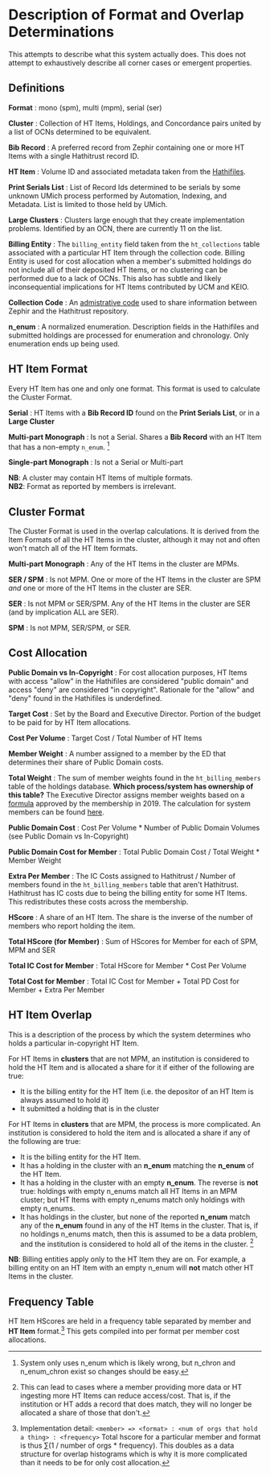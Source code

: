 # Description of Format and Overlap Determinations #
This attempts to describe what this system actually does. This does not attempt to exhaustively describe all corner cases or emergent properties.

## Definitions ##
**Format**
: mono (spm), multi (mpm), serial (ser)

**Cluster**
: Collection of HT Items, Holdings, and Concordance pairs united by a list of OCNs determined to be equivalent.

**Bib Record**
: A preferred record from Zephir containing one or more HT Items with a single Hathitrust record ID.

**HT Item**
: Volume ID and associated metadata taken from the [Hathifiles](https://www.hathitrust.org/hathifiles).

**Print Serials List**
: List of Record Ids determined to be serials by some unknown UMich process performed by Automation, Indexing, and Metadata. List is limited to those held by UMich.

**Large Clusters**
: Clusters large enough that they create implementation problems. Identified by an OCN, there are currently 11 on the list.

**Billing Entity**
: The `billing_entity` field taken from the `ht_collections` table associated with a particular HT Item through the collection code. Billing Entity is used for cost allocation when a member's submitted holdings do not include all of their deposited HT Items, or no clustering can be performed due to a lack of OCNs. This also has subtle and likely inconsequential implications for HT Items contributed by UCM and KEIO.

**Collection Code**
: An [admistrative code](https://www.hathitrust.org/internal_codes) used to share information between Zephir and the Hathitrust repository.

**n_enum**
: A normalized enumeration. Description fields in the Hathifiles and submitted holdings are processed for enumeration and chronology. Only enumeration ends up being used. 


## HT Item Format ##
Every HT Item has one and only one format. This format is used to calculate the Cluster Format.

**Serial**
: HT Items with a **Bib Record ID** found on the **Print Serials List**, or in a **Large Cluster** 

**Multi-part Monograph**
: Is not a Serial. Shares a **Bib Record** with an HT Item that has a non-empty `n_enum`. [^1]

**Single-part Monograph**
: Is not a Serial or Multi-part

**NB**: A cluster may contain HT Items of multiple formats.  
**NB2**: Format as reported by members is irrelevant.

## Cluster Format ##
The Cluster Format is used in the overlap calculations. It is derived from the Item Formats of all the HT Items in the cluster, although it may not and often won't match all of the HT Item formats.

**Multi-part Monograph**
: Any of the HT Items in the cluster are MPMs.

**SER / SPM**
: Is not MPM. One or more of the HT Items in the cluster are SPM _and_ one or more of the HT Items in the cluster are SER.

**SER**
: Is not MPM or SER/SPM. Any of the HT Items in the cluster are SER (and by implication ALL are SER).

**SPM**
: Is not MPM, SER/SPM, or SER.

## Cost Allocation ##

**Public Domain vs In-Copyright**
: For cost allocation purposes, HT Items with access "allow" in the Hathifiles are considered "public domain" and access "deny" are considered "in copyright". Rationale for the "allow" and "deny" found in the Hathifiles is underdefined. 

**Target Cost**
: Set by the Board and Executive Director. Portion of the budget to be paid for by HT Item allocations.

**Cost Per Volume**
: Target Cost / Total Number of HT Items

**Member Weight**
: A number assigned to a member by the ED that determines their share of Public Domain costs. 

**Total Weight**
: The sum of member weights found in the `ht_billing_members` table of the holdings database. **Which process/system has ownership of this table?**
  The Executive Director assigns member weights based on a [formula](https://www.hathitrust.org/Cost) approved by the membership in 2019. The calculation for system members can be found [here](https://docs.google.com/spreadsheets/d/1C74IUynslWOSCAkdlcLO8jgRDvuXq-JcQUsyapD9JEI/edit?usp=sharing).

**Public Domain Cost**
: Cost Per Volume * Number of Public Domain Volumes (see Public Domain vs In-Copyright)

**Public Domain Cost for Member**
: Total Public Domain Cost / Total Weight * Member Weight

**Extra Per Member**
: The IC Costs assigned to Hathitrust / Number of members found in the `ht_billing_members` table that aren't Hathitrust. Hathitrust has IC costs due to being the billing entity for some HT Items. This redistributes these costs across the membership.

**HScore**
: A share of an HT Item. The share is the inverse of the number of members who report holding the item.

**Total HScore (for Member)**
: Sum of HScores for Member for each of SPM, MPM and SER

**Total IC Cost for Member**
: Total HScore for Member * Cost Per Volume

**Total Cost for Member**
: Total IC Cost for Member + Total PD Cost for Member + Extra Per Member


## HT Item Overlap ##
This is a description of the process by which the system determines who holds a particular in-copyright HT Item. 

For HT Items in **clusters** that are not MPM, an institution is considered to hold the HT Item and is allocated a share for it if either of the following are true:
- It is the billing entity for the HT Item (i.e. the depositor of an HT Item is always assumed to hold it)
- It submitted a holding that is in the cluster

For HT Items in **clusters** that are MPM, the process is more complicated. An institution is considered to hold the item and is allocated a share if any of the following are true:
- It is the billing entity for the HT Item.
- It has a holding in the cluster with an **n_enum** matching the **n_enum** of the HT Item.
- It has a holding in the cluster with an empty **n_enum**. The reverse is **not** true: holdings with empty n_enums match all HT Items in an MPM cluster; but HT Items with empty n_enums match only holdings with empty n_enums.
- It has holdings in the cluster, but none of the reported **n_enum** match any of the **n_enum** found in any of the HT Items in the cluster. That is, if no holdings n_enums match, then this is assumed to be a data problem, and the institution is considered to hold all of the items in the cluster. [^2]

**NB**: Billing entities apply only to the HT Item they are on. For example, a billing entity on an HT Item with an empty n_enum will **not** match other HT Items in the cluster.

## Frequency Table ##
HT Item HScores are held in a frequency table separated by member and **HT Item** format.[^3] This gets compiled into per format per member cost allocations. 

[^1]: System only uses n_enum which is likely wrong, but n_chron and n_enum_chron exist so changes should be easy.

[^2]: This can lead to cases where a member providing more data or HT ingesting more HT Items can reduce access/cost. That is, if the institution or HT adds a record that does match, they will no longer be allocated a share of those that don't.

[^3]: Implementation detail: `<member> => <format> : <num of orgs that hold a thing> : <frequency>`
Total hscore for a particular member and format is thus  ∑(1 / number of orgs * frequency). This doubles as a data structure for overlap histograms which is why it is more complicated than it needs to be for only cost allocation.

